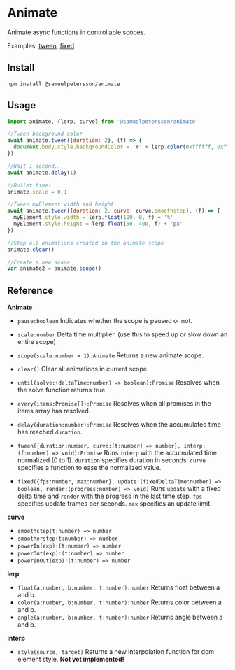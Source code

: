 # Animate

Animate async functions in controllable scopes. 

Examples: [tween](https://samuelpetersson.github.io/animate/examples/tween.html), [fixed](https://samuelpetersson.github.io/animate/examples/fixed.html)


## Install

`npm install @samuelpetersson/animate`

## Usage

```javascript
import animate, {lerp, curve} from '@samuelpetersson/animate'

//Tween background color
await animate.tween({duration: 2}, (f) => {
  document.body.style.backgroundColor = '#' + lerp.color(0xffffff, 0xff0099, f).toString(16)
})

//Wait 1 second...
await animate.delay(1)

//Bullet time!
animate.scale = 0.1

//Tween myElement width and height
await animate.tween({duration: 2, curve: curve.smoothstep}, (f) => {
  myElement.style.width = lerp.float(100, 0, f) + '%'
  myElement.style.height = lerp.float(50, 400, f) + 'px'
})

//Stop all animations created in the animate scope
animate.clear()

//Create a new scope
var animate2 = animate.scope()
```

## Reference

**Animate**

- `pause:boolean` Indicates whether the scope is paused or not.

- `scale:number` Delta time multiplier. (use this to speed up or slow down an entire scope)

- `scope(scale:number = 1):Animate` Returns a new animate scope.	

- `clear()` Clear all animations in current scope.

- `until(solve:(deltaTime:number) => boolean):Promise` Resolves when the solve function returns true. 

- `every(items:Promise[]):Promise` Resolves when all promises in the items array has resolved. 

- `delay(duration:number):Promise` Resolves when the accumulated time has reached `duration`.

- `tween({duration:number, curve:(t:number) => number}, interp:(f:number) => void):Promise` Runs `interp` with the accumulated time normalized (0 to 1). `duration` specifies duration in seconds. `curve` specifies a function to ease the normalized value.

- `fixed({fps:number, max:number}, update:(fixedDeltaTime:number) => boolean, render:(progress:number) => void)` Runs `update` with a fixed delta time and `render` with the progress in the last time step. `fps` specifies update frames per seconds. `max` specifies an update limit.


**curve**

- `smoothstep(t:number) => number`
- `smootherstep(t:number) => number`
- `powerIn(exp):(t:number) => number`
- `powerOut(exp):(t:number) => number`
- `powerInOut(exp):(t:number) => number`


**lerp**

- `float(a:number, b:number, t:number):number` Returns float between a and b.
- `color(a:number, b:number, t:number):number` Returns color between a and b.
- `angle(a:number, b:number, t:number):number` Returns angle between a and b.


**interp**

- `style(source, target)` Returns a new interpolation function for dom element style. **Not yet implemented!**